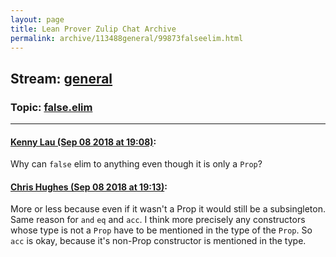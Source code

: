 ```yaml
---
layout: page
title: Lean Prover Zulip Chat Archive 
permalink: archive/113488general/99873falseelim.html
---
```


## Stream: [general](index.html)
### Topic: [false.elim](99873falseelim.html)

---

#### [Kenny Lau (Sep 08 2018 at 19:08)](https://leanprover.zulipchat.com/#narrow/stream/113488-general/topic/false.elim/near/133574791):
Why can `false` elim to anything even though it is only a `Prop`?

#### [Chris Hughes (Sep 08 2018 at 19:13)](https://leanprover.zulipchat.com/#narrow/stream/113488-general/topic/false.elim/near/133574907):
More or less because even if it wasn't a Prop it would still be a subsingleton. Same reason for `and` `eq` and `acc`. I think more precisely any constructors whose type is not a `Prop` have to be mentioned in the type of the `Prop`. So `acc` is okay, because it's non-Prop constructor is mentioned in the type.

